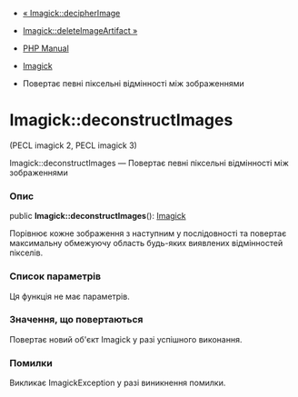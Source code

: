 - [« Imagick::decipherImage](imagick.decipherimage.md)
- [Imagick::deleteImageArtifact »](imagick.deleteimageartifact.md)

- [PHP Manual](index.md)
- [Imagick](class.imagick.md)
- Повертає певні піксельні відмінності між зображеннями

# Imagick::deconstructImages

(PECL imagick 2, PECL imagick 3)

Imagick::deconstructImages — Повертає певні піксельні відмінності
між зображеннями

### Опис

public **Imagick::deconstructImages**(): [Imagick](class.imagick.md)

Порівнює кожне зображення з наступним у послідовності та
повертає максимальну обмежуючу область будь-яких виявлених
відмінностей пікселів.

### Список параметрів

Ця функція не має параметрів.

### Значення, що повертаються

Повертає новий об'єкт Imagick у разі успішного виконання.

### Помилки

Викликає ImagickException у разі виникнення помилки.
